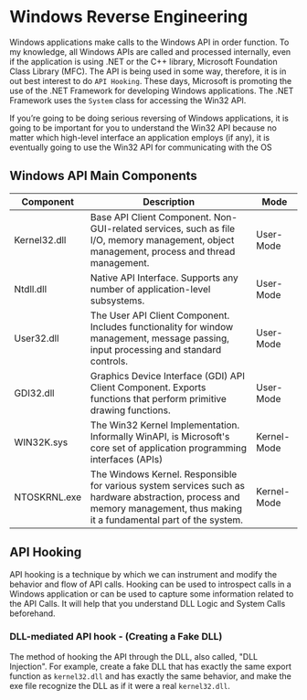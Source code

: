 # Windows Reverse Engineering
Windows applications make calls to the Windows API in order function.  To my knowledge, all Windows APIs are called and processed internally, even if the application is using .NET or the C++ library, Microsoft Foundation Class Library (MFC).  The API is being used in some way, therefore, it is in out best interest to do `API Hooking`.  These days, Microsoft is promoting the use of the .NET Framework for developing Windows applications. The .NET Framework uses the `System` class for accessing the Win32 API.

If you’re going to be doing serious reversing of Windows applications, it is going to be important for you to understand the Win32 API because no matter which high-level interface an application employs (if any), it is eventually going to use the Win32 API for communicating with the OS

## Windows API Main Components
| Component | Description | Mode |
| --- | --- | --- |
| Kernel32.dll | Base API Client Component. Non-GUI-related services, such as file I/O, memory management, object management, process and thread management. | User-Mode |
| Ntdll.dll | Native API Interface. Supports any number of application-level subsystems. | User-Mode |
| User32.dll | The User API Client Component. Includes functionality for window management, message passing, input processing and standard controls. | User-Mode |
| GDI32.dll | Graphics Device Interface (GDI) API Client Component. Exports functions that perform primitive drawing functions. | User-Mode |
| WIN32K.sys | The Win32 Kernel Implementation.  Informally WinAPI, is Microsoft's core set of application programming interfaces (APIs) | Kernel-Mode |
| NTOSKRNL.exe | The Windows Kernel. Responsible for various system services such as hardware abstraction, process and memory management, thus making it a fundamental part of the system. | Kernel-Mode |


## API Hooking
API hooking is a technique by which we can instrument and modify the behavior and flow of API calls. Hooking can be used to introspect calls in a Windows application or can be used to capture some information related to the API Calls.  It will help that you understand DLL Logic and System Calls beforehand.

### DLL-mediated API hook  - (Creating a Fake DLL)
The method of hooking the API through the DLL, also called, "DLL Injection".  For example, create a fake DLL that has exactly the same export function as `kernel32.dll` and has exactly the same behavior, and make the exe file recognize the DLL as if it were a real `kernel32.dll`.
